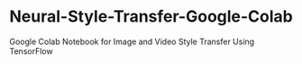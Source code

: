 # Neural-Style-Transfer-Google-Colab
Google Colab Notebook for Image and Video Style Transfer Using TensorFlow
